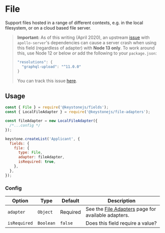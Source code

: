 <!--[meta]
section: api
subSection: field-types
title: File
[meta]-->

# File

Support files hosted in a range of different contexts, e.g. in the local filesystem, or on a cloud based file server.

> **Important:** As of this writing (April 2020), an upstream [issue](https://github.com/apollographql/apollo-server/issues/3508)
> with `apollo-server`'s dependencies can cause a server crash when using this field (regardless of adapter) with **Node 13 only**.
> To work around this, use Node 12 or below _or_ add the following to your `package.json`:
>
> ```js title=package.json
> "resolutions": {
>   "graphql-upload": "^11.0.0"
> }
> ```
>
> You can track this issue [here](https://github.com/keystonejs/keystone/issues/2101).

## Usage

```js
const { File } = require('@keystonejs/fields');
const { LocalFileAdapter } = require('@keystonejs/file-adapters');

const fileAdapter = new LocalFileAdapter({
  /*...config */
});

keystone.createList('Applicant', {
  fields: {
    file: {
      type: File,
      adapter: fileAdapter,
      isRequired: true,
    },
  },
});
```

### Config

| Option       | Type      | Default  | Description                                                                             |
| ------------ | --------- | -------- | --------------------------------------------------------------------------------------- |
| `adapter`    | `Object`  | Required | See the [File Adapters](/packages/file-adapters/README.md) page for available adapters. |
| `isRequired` | `Boolean` | `false`  | Does this field require a value?                                                        |
